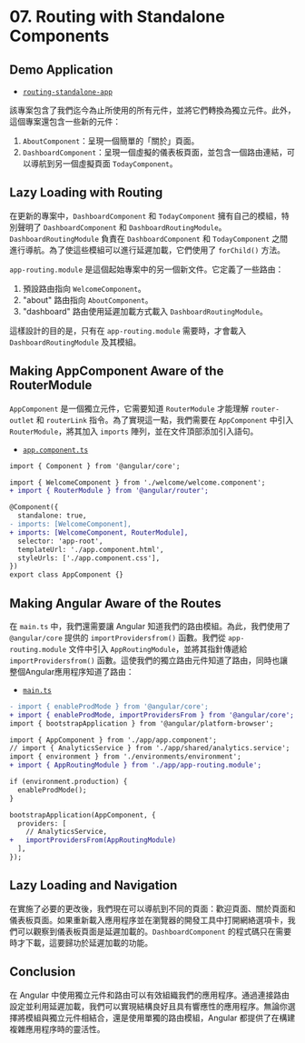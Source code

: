 # 07. Routing with Standalone Components

## Demo Application

- [`routing-standalone-app`](../../routing-standalone-app/)

該專案包含了我們迄今為止所使用的所有元件，並將它們轉換為獨立元件。此外，這個專案還包含一些新的元件：

1. `AboutComponent`：呈現一個簡單的「關於」頁面。
2. `DashboardComponent`：呈現一個虛擬的儀表板頁面，並包含一個路由連結，可以導航到另一個虛擬頁面 `TodayComponent`。

## Lazy Loading with Routing

在更新的專案中，`DashboardComponent` 和 `TodayComponent` 擁有自己的模組，特別聲明了 `DashboardComponent` 和 `DashboardRoutingModule`。`DashboardRoutingModule` 負責在 `DashboardComponent` 和 `TodayComponent` 之間進行導航。為了使這些模組可以進行延遲加載，它們使用了 `forChild()` 方法。

`app-routing.module` 是這個起始專案中的另一個新文件。它定義了一些路由：

1. 預設路由指向 `WelcomeComponent`。
2. "about" 路由指向 `AboutComponent`。
3. "dashboard" 路由使用延遲加載方式載入 `DashboardRoutingModule`。

這樣設計的目的是，只有在 `app-routing.module` 需要時，才會載入 `DashboardRoutingModule` 及其模組。

## Making AppComponent Aware of the RouterModule

`AppComponent` 是一個獨立元件，它需要知道 `RouterModule` 才能理解 `router-outlet` 和 `routerLink` 指令。為了實現這一點，我們需要在 `AppComponent` 中引入 `RouterModule`，將其加入 `imports` 陣列，並在文件頂部添加引入語句。

- [`app.component.ts`](../../routing-standalone-app/src/app/app.component.ts)

```diff
import { Component } from '@angular/core';

import { WelcomeComponent } from './welcome/welcome.component';
+ import { RouterModule } from '@angular/router';

@Component({
  standalone: true,
- imports: [WelcomeComponent],
+ imports: [WelcomeComponent, RouterModule],
  selector: 'app-root',
  templateUrl: './app.component.html',
  styleUrls: ['./app.component.css'],
})
export class AppComponent {}
```

## Making Angular Aware of the Routes

在 `main.ts` 中，我們還需要讓 Angular 知道我們的路由模組。為此，我們使用了 `@angular/core` 提供的 `importProvidersfrom()` 函數。我們從 `app-routing.module` 文件中引入 `AppRoutingModule`，並將其指針傳遞給 `importProvidersfrom()` 函數。這使我們的獨立路由元件知道了路由，同時也讓整個Angular應用程序知道了路由：

- [`main.ts`](../../routing-standalone-app/src/main.ts)

```diff
- import { enableProdMode } from '@angular/core';
+ import { enableProdMode, importProvidersFrom } from '@angular/core';
import { bootstrapApplication } from '@angular/platform-browser';

import { AppComponent } from './app/app.component';
// import { AnalyticsService } from './app/shared/analytics.service';
import { environment } from './environments/environment';
+ import { AppRoutingModule } from './app/app-routing.module';

if (environment.production) {
  enableProdMode();
}

bootstrapApplication(AppComponent, {
  providers: [
    // AnalyticsService,
+   importProvidersFrom(AppRoutingModule)
  ],
});
```

## Lazy Loading and Navigation

在實施了必要的更改後，我們現在可以導航到不同的頁面：歡迎頁面、關於頁面和儀表板頁面。如果重新載入應用程序並在瀏覽器的開發工具中打開網絡選項卡，我們可以觀察到儀表板頁面是延遲加載的。`DashboardComponent` 的程式碼只在需要時才下載，這要歸功於延遲加載的功能。

## Conclusion

在 Angular 中使用獨立元件和路由可以有效組織我們的應用程序。通過連接路由設定並利用延遲加載，我們可以實現結構良好且具有響應性的應用程序。無論你選擇將模組與獨立元件相結合，還是使用單獨的路由模組，Angular 都提供了在構建複雜應用程序時的靈活性。